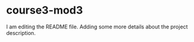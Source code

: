 # course3-mod3
I am editing the README file. Adding some more details about the project description.

